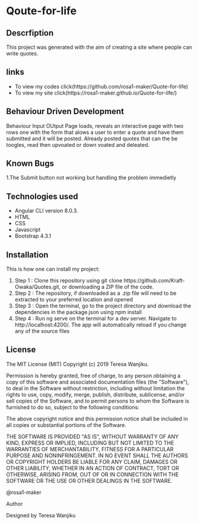# Qoute-for-life
## Descrfiption
This project was generated with the aim of creating a site where people can write quotes.

## links
<ul>
<li>To view my codes click(https://github.com/rosa1-maker/Quote-for-life)</li>
<li>To view my site click(https://rosa1-maker.github.io/Quote-for-life/)</li>
</ul>

## Behaviour Driven Development
<p>Behaviour Input OUtput Page loads, reveals an interactive page with two rows one with the form that alows a user to enter a quote and have them submitted and it will be posted. Already posted quotes that can the be toogles, read then upvoated or down voated and deleated.</p>

## Known Bugs
<p>1.The Submit button not working but handling the problem immedietly</p>

## Technologies used
<ul>
<li>Angular CLI version 8.0.3.</li>
<li>HTML</li>
<li>CSS</li>
<li>Javascript</li>
<li>Bootstrap 4.3.1</li>
</ul>

## Installation

<p>This is how one can install my project:</p>
<ol>
<li>Step 1 : Clone this repository using git clone https://github.com/Kraft-Owaka/Quotes.git, or downloading a ZIP file of the code.</li>
<li>Step 2 : The repository, if downloaded as a .zip file will need to be extracted to your preferred location and opened</li>
<li>Step 3 : Open the terminal, go to the project directory and download the dependencies in the package.json using npm install</li>
<li>Step 4 : Run ng serve on the terminal for a dev server. Navigate to http://localhost:4200/. The app will automatically reload if you change any of the source files</li>
</ol>

## License
The MIT License (MIT) Copyright (c) 2019 Teresa Wanjiku.

<p>Permission is hereby granted, free of charge, to any person obtaining a copy of this software and associated documentation files (the "Software"), to deal in the Software without restriction, including without limitation the rights to use, copy, modify, merge, publish, distribute, sublicense, and/or sell copies of the Software, and to permit persons to whom the Software is furnished to do so, subject to the following conditions:</p>

<p>The above copyright notice and this permission notice shall be included in all copies or substantial portions of the Software.</p>

<p>THE SOFTWARE IS PROVIDED "AS IS", WITHOUT WARRANTY OF ANY KIND, EXPRESS OR IMPLIED, INCLUDING BUT NOT LIMITED TO THE WARRANTIES OF MERCHANTABILITY, FITNESS FOR A PARTICULAR PURPOSE AND NONINFRINGEMENT. IN NO EVENT SHALL THE AUTHORS OR COPYRIGHT HOLDERS BE LIABLE FOR ANY CLAIM, DAMAGES OR OTHER LIABILITY, WHETHER IN AN ACTION OF CONTRACT, TORT OR OTHERWISE, ARISING FROM, OUT OF OR IN CONNECTION WITH THE SOFTWARE OR THE USE OR OTHER DEALINGS IN THE SOFTWARE.</p>

<p>@rosa1-maker</p>

<p>Author</p>

<p>Designed by Teresa Wanjiku</p>